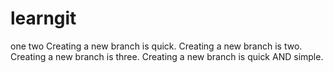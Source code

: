 # learngit
one two
Creating a new branch is quick.
Creating a new branch is two.
Creating a new branch is three.
Creating a new branch is quick AND simple.